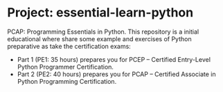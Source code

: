 # Project: essential-learn-python

PCAP: Programming Essentials in Python. This repository is a initial educational where share some example and exercises of Python preparative as take the certification exams:

- Part 1 (PE1: 35 hours) prepares you for PCEP – Certified Entry-Level Python Programmer Certification.
- Part 2 (PE2: 40 hours) prepares you for PCAP – Certified Associate in Python Programming Certification.
